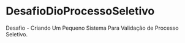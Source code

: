 # DesafioDioProcessoSeletivo
Desafio - Criando Um Pequeno Sistema Para Validação de Processo Seletivo.
